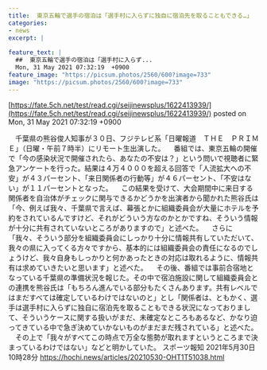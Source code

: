 ```yaml
---
title:  東京五輪で選手の宿泊は「選手村に入らずに独自に宿泊先を取ることもできる…」  
categories:
- news
excerpt: |
  
feature_text: |
  ##  東京五輪で選手の宿泊は「選手村に入らず...
  Mon, 31 May 2021 07:32:19  +0900
feature_image: "https://picsum.photos/2560/600?image=733"
image: "https://picsum.photos/2560/600?image=733"
---
```


[https://fate.5ch.net/test/read.cgi/seijinewsplus/1622413939/](https://fate.5ch.net/test/read.cgi/seijinewsplus/1622413939/)
posted on Mon, 31 May 2021 07:32:19  +0900

<!--more-->

　千葉県の熊谷俊人知事が３０日、フジテレビ系「日曜報道　ＴＨＥ　ＰＲＩＭＥ」（日曜・午前７時半）にリモート生出演した。 　番組では、東京五輪の開催で「今の感染状況で開催されたら、あなたの不安は？」という問いで視聴者に緊急アンケートを行った。結果は４万４０００を超える回答で「人流拡大への不安」が４３パーセント、「来日関係者の行動等」が４６パーセント、「不安はない」が１１パーセントとなった。 　この結果を受けて、大会期間中に来日する関係者を自治体がチェックに関与できるかどうかを出演者から聞かれた熊谷氏は「今、例えば我々、千葉県で言えば、幕張とかに組織委員会が大量にホテルを予約をされているんですけど、それがどういう方なのかとかですね、そういう情報が十分に共有されていないところがありますので」と述べた。 　さらに「我々、そういう部分を組織委員会にしっかり十分に情報共有していただいて、我々の県に入ってくる方々ですから、基本的には組織委員会の責任になるのでしょうけど、我々自身もしっかりと何かあったときの対応は取れるように、情報共有は求めていきたいと思います」と述べた。 　その後、番組では事前合宿地となっている千葉県の準備状況を報じた。その中で宿泊施設に関して組織委員会との連携を熊谷氏は「もちろん進んでいる部分もたくさんあります。共有レベルではまだすべては確定しているわけではないのと」とし「関係者は、ともかく、選手は選手村に入らずに独自に宿泊先を取ることもできる状況になっておりまして、そういうケースに関する扱いがまだ、未確定なところもあるなど、かなり迫ってきている中で急ぎ決めていかないものがまだまだ残されている」と述べた。 　その上で「我々がすべてこの時点で万全な態勢が取れますというところまで決まっているわけではない」などと明かしていた。 スポーツ報知 2021年5月30日 10時28分 https://hochi.news/articles/20210530-OHT1T51038.html
